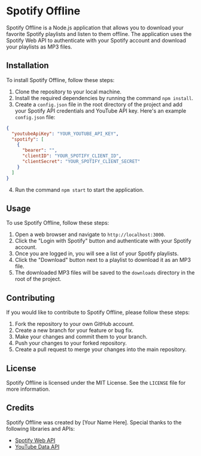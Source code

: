 # Spotify Offline

Spotify Offline is a Node.js application that allows you to download your favorite Spotify playlists and listen to them offline. The application uses the Spotify Web API to authenticate with your Spotify account and download your playlists as MP3 files.

## Installation

To install Spotify Offline, follow these steps:

1. Clone the repository to your local machine.
2. Install the required dependencies by running the command `npm install`.
3. Create a `config.json` file in the root directory of the project and add your Spotify API credentials and YouTube API key. Here's an example `config.json` file:

```json
{
  "youtubeApiKey": "YOUR_YOUTUBE_API_KEY",
  "spotify": [
    {
      "bearer": "",
      "clientID": "YOUR_SPOTIFY_CLIENT_ID",
      "clientSecret": "YOUR_SPOTIFY_CLIENT_SECRET"
    }
  ]
}
```

4. Run the command `npm start` to start the application.

## Usage

To use Spotify Offline, follow these steps:

1. Open a web browser and navigate to `http://localhost:3000`.
2. Click the "Login with Spotify" button and authenticate with your Spotify account.
3. Once you are logged in, you will see a list of your Spotify playlists.
4. Click the "Download" button next to a playlist to download it as an MP3 file.
5. The downloaded MP3 files will be saved to the `downloads` directory in the root of the project.

## Contributing

If you would like to contribute to Spotify Offline, please follow these steps:

1. Fork the repository to your own GitHub account.
2. Create a new branch for your feature or bug fix.
3. Make your changes and commit them to your branch.
4. Push your changes to your forked repository.
5. Create a pull request to merge your changes into the main repository.

## License

Spotify Offline is licensed under the MIT License. See the `LICENSE` file for more information.

## Credits

Spotify Offline was created by [Your Name Here]. Special thanks to the following libraries and APIs:

- [Spotify Web API](https://developer.spotify.com/documentation/web-api/)
- [YouTube Data API](https://developers.google.com/youtube/v3)
